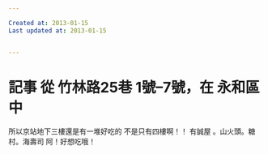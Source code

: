 ```yaml
---

Created at: 2013-01-15
Last updated at: 2013-01-15


---
```


# 記事 從 竹林路25巷 1號–7號，在 永和區 中


所以京站地下三樓還是有一堆好吃的 不是只有四樓啊！！
有誠屋 。山火頭。糖村。海壽司
阿！好想吃哦！

